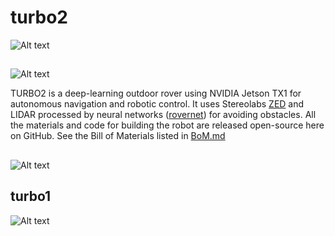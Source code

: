 # turbo2

![Alt text](https://github.com/dusty-nv/turbo2/raw/master/docs/images/turbo2_front.jpg)

## 

![Alt text](https://github.com/dusty-nv/turbo2/raw/master/docs/images/turbo2_rear.jpg)

TURBO2 is a deep-learning outdoor rover using NVIDIA Jetson TX1 for autonomous navigation and robotic control.  It uses Stereolabs [ZED](http://stereolabs.com) and LIDAR processed by neural networks ([rovernet](http://github.org/dusty-nv/rovernet)) for avoiding obstacles.  All the materials and code for building the robot are released open-source here on GitHub.  See the Bill of Materials listed in [BoM.md](./BoM.md)

## 

![Alt text](https://github.com/dusty-nv/turbo2/raw/master/docs/images/turbo2_internals.jpg)

## turbo1

![Alt text](https://github.com/dusty-nv/turbo2/raw/master/docs/images/turbo1-tk1.jpg)
